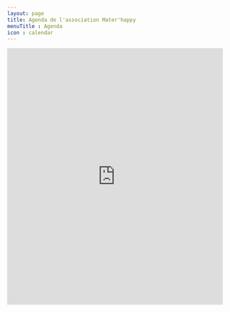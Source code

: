 ```yaml
---
layout: page
title: Agenda de l'association Mater'happy
menuTitle : Agenda
icon : calendar
---
```

<div class="row">
    <iframe id="agenda" src="https://calendar.google.com/calendar/embed?height=600&amp;wkst=2&amp;bgcolor=%23ffc5c2&amp;ctz=Europe%2FParis&amp;src=bWF0ZXJoYXBweWZyYW5jZUBnbWFpbC5jb20&amp;color=%23000000&amp;showNav=1&amp;showDate=1&amp;showPrint=0&amp;showCalendars=0&amp;showTz=0&amp;mode=MONTH&amp;title=Agenda%20Mater&#39;Happy" style="border-width:0" width="100%" height="600" frameborder="0" scrolling="no"></iframe>
</div>
